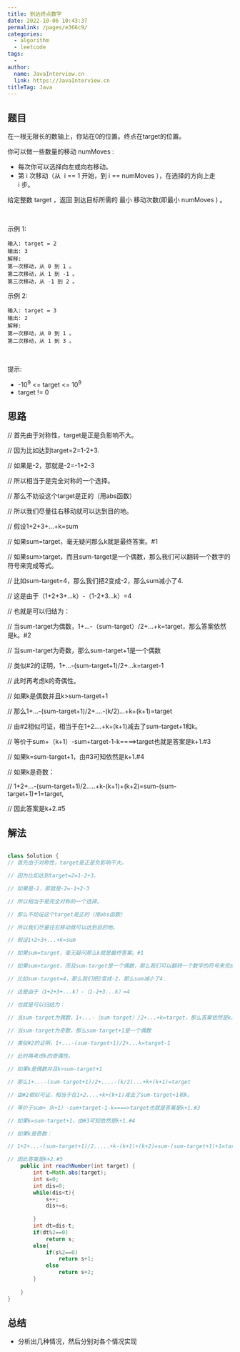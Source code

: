 ```yaml
---
title: 到达终点数字
date: 2022-10-06 10:43:37
permalink: /pages/e366c9/
categories:
  - algorithm
  - leetcode
tags:
  - 
author: 
  name: JavaInterview.cn
  link: https://JavaInterview.cn
titleTag: Java
---
```


## 题目

在一根无限长的数轴上，你站在0的位置。终点在target的位置。

你可以做一些数量的移动 numMoves :

- 每次你可以选择向左或向右移动。
- 第 i 次移动（从  i == 1 开始，到 i == numMoves ），在选择的方向上走 i 步。

给定整数 target ，返回 到达目标所需的 最小 移动次数(即最小 numMoves ) 。

 

示例 1:

    输入: target = 2
    输出: 3
    解释:
    第一次移动，从 0 到 1 。
    第二次移动，从 1 到 -1 。
    第三次移动，从 -1 到 2 。
示例 2:

    输入: target = 3
    输出: 2
    解释:
    第一次移动，从 0 到 1 。
    第二次移动，从 1 到 3 。
 

提示:

- -10<sup>9</sup> <= target <= 10<sup>9</sup>
- target != 0


## 思路

// 首先由于对称性，target是正是负影响不大。

// 因为比如达到target=2=1-2+3.

// 如果是-2，那就是-2=-1+2-3

// 所以相当于是完全对称的一个选择。

// 那么不妨设这个target是正的（用abs函数）

// 所以我们尽量往右移动就可以达到目的地。

// 假设1+2+3+...+k=sum

// 如果sum=target，毫无疑问那么k就是最终答案。#1

// 如果sum>target，而且sum-target是一个偶数，那么我们可以翻转一个数字的符号来完成等式。

// 比如sum-target=4，那么我们把2变成-2，那么sum减小了4.

// 这是由于（1+2+3+...k）-（1-2+3...k）=4

// 也就是可以归结为：

// 当sum-target为偶数，1+...-（sum-target）/2+...+k=target，那么答案依然是k。#2

// 当sum-target为奇数，那么sum-target+1是一个偶数

// 类似#2的证明，1+...-(sum-target+1)/2+...k=target-1

// 此时再考虑k的奇偶性。

// 如果k是偶数并且k>sum-target+1

// 那么1+...-(sum-target+1)/2+....-(k/2)...+k+(k+1)=target

// 由#2相似可证，相当于在1+2....+k+(k+1)减去了sum-target+1和k。

// 等价于sum+（k+1）-sum+target-1-k====>target也就是答案是k+1.#3

// 如果k=sum-target+1，由#3可知依然是k+1.#4

// 如果k是奇数：

// 1+2+...-(sum-target+1)/2.....+k-(k+1)+(k+2)=sum-(sum-target+1)+1=target,

// 因此答案是k+2.#5

## 解法
```java

class Solution {
// 首先由于对称性，target是正是负影响不大。

// 因为比如达到target=2=1-2+3.

// 如果是-2，那就是-2=-1+2-3

// 所以相当于是完全对称的一个选择。

// 那么不妨设这个target是正的（用abs函数）

// 所以我们尽量往右移动就可以达到目的地。

// 假设1+2+3+...+k=sum

// 如果sum=target，毫无疑问那么k就是最终答案。#1

// 如果sum>target，而且sum-target是一个偶数，那么我们可以翻转一个数字的符号来完成等式。

// 比如sum-target=4，那么我们把2变成-2，那么sum减小了4.

// 这是由于（1+2+3+...k）-（1-2+3...k）=4

// 也就是可以归结为：

// 当sum-target为偶数，1+...-（sum-target）/2+...+k=target，那么答案依然是k。#2

// 当sum-target为奇数，那么sum-target+1是一个偶数

// 类似#2的证明，1+...-(sum-target+1)/2+...k=target-1

// 此时再考虑k的奇偶性。

// 如果k是偶数并且k>sum-target+1

// 那么1+...-(sum-target+1)/2+....-(k/2)...+k+(k+1)=target

// 由#2相似可证，相当于在1+2....+k+(k+1)减去了sum-target+1和k。

// 等价于sum+（k+1）-sum+target-1-k====>target也就是答案是k+1.#3

// 如果k=sum-target+1，由#3可知依然是k+1.#4

// 如果k是奇数：

// 1+2+...-(sum-target+1)/2.....+k-(k+1)+(k+2)=sum-(sum-target+1)+1=target,

// 因此答案是k+2.#5
    public int reachNumber(int target) {
        int t=Math.abs(target);
        int s=0;
        int dis=0;
        while(dis<t){
            s++;
            dis+=s;
            
        }
        int dt=dis-t;
        if(dt%2==0)
            return s;
        else{
            if(s%2==0)
                return s+1;
            else
                return s+2;
        }
        
    }
}
```

## 总结

- 分析出几种情况，然后分别对各个情况实现 
